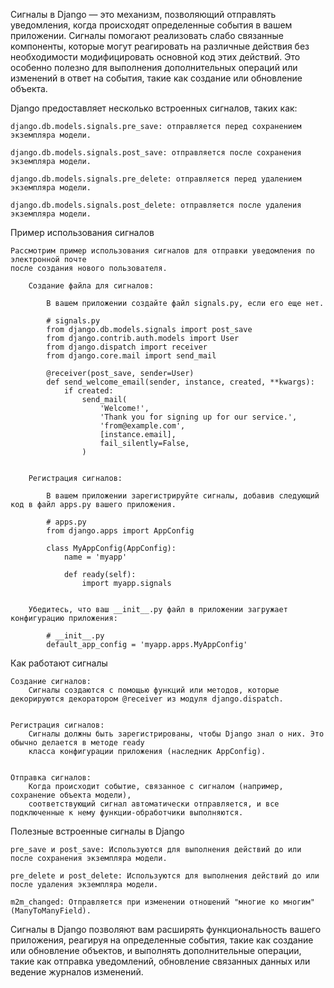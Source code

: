 

Сигналы в Django — это механизм, позволяющий отправлять уведомления, когда происходят определенные события в вашем приложении.
Сигналы помогают реализовать слабо связанные компоненты, которые могут реагировать на различные действия без необходимости
модифицировать основной код этих действий. Это особенно полезно для выполнения дополнительных операций или изменений
в ответ на события, такие как создание или обновление объекта.


Django предоставляет несколько встроенных сигналов, таких как:

    django.db.models.signals.pre_save: отправляется перед сохранением экземпляра модели.

    django.db.models.signals.post_save: отправляется после сохранения экземпляра модели.

    django.db.models.signals.pre_delete: отправляется перед удалением экземпляра модели.

    django.db.models.signals.post_delete: отправляется после удаления экземпляра модели.


Пример использования сигналов

    Рассмотрим пример использования сигналов для отправки уведомления по электронной почте 
    после создания нового пользователя.

        Создание файла для сигналов:

            В вашем приложении создайте файл signals.py, если его еще нет.

            # signals.py
            from django.db.models.signals import post_save
            from django.contrib.auth.models import User
            from django.dispatch import receiver
            from django.core.mail import send_mail

            @receiver(post_save, sender=User)
            def send_welcome_email(sender, instance, created, **kwargs):
                if created:
                    send_mail(
                        'Welcome!',
                        'Thank you for signing up for our service.',
                        'from@example.com',
                        [instance.email],
                        fail_silently=False,
                    )


        Регистрация сигналов:

            В вашем приложении зарегистрируйте сигналы, добавив следующий код в файл apps.py вашего приложения.

            # apps.py
            from django.apps import AppConfig

            class MyAppConfig(AppConfig):
                name = 'myapp'

                def ready(self):
                    import myapp.signals

        
        Убедитесь, что ваш __init__.py файл в приложении загружает конфигурацию приложения:

            # __init__.py
            default_app_config = 'myapp.apps.MyAppConfig'



Как работают сигналы

    Создание сигналов:
        Сигналы создаются с помощью функций или методов, которые декорируются декоратором @receiver из модуля django.dispatch.


    Регистрация сигналов:
        Сигналы должны быть зарегистрированы, чтобы Django знал о них. Это обычно делается в методе ready 
        класса конфигурации приложения (наследник AppConfig).


    Отправка сигналов:
        Когда происходит событие, связанное с сигналом (например, сохранение объекта модели), 
        соответствующий сигнал автоматически отправляется, и все подключенные к нему функции-обработчики выполняются.



Полезные встроенные сигналы в Django

    pre_save и post_save: Используются для выполнения действий до или после сохранения экземпляра модели.
   
    pre_delete и post_delete: Используются для выполнения действий до или после удаления экземпляра модели.
   
    m2m_changed: Отправляется при изменении отношений "многие ко многим" (ManyToManyField).



Сигналы в Django позволяют вам расширять функциональность вашего приложения, реагируя на определенные события, 
такие как создание или обновление объектов, и выполнять дополнительные операции, такие как отправка уведомлений, 
обновление связанных данных или ведение журналов изменений.

